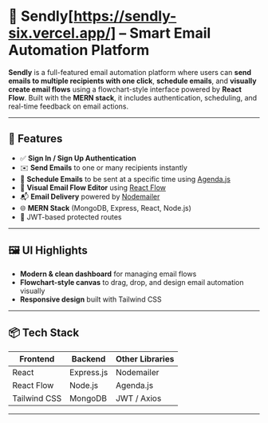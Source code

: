 # 📧 Sendly[https://sendly-six.vercel.app/] – Smart Email Automation Platform

**Sendly** is a full-featured email automation platform where users can **send emails to multiple recipients with one click**, **schedule emails**, and **visually create email flows** using a flowchart-style interface powered by **React Flow**. Built with the **MERN stack**, it includes authentication, scheduling, and real-time feedback on email actions.

---

## 🚀 Features

- ✅ **Sign In / Sign Up Authentication**
- ✉️ **Send Emails** to one or many recipients instantly
- 📅 **Schedule Emails** to be sent at a specific time using [Agenda.js](https://github.com/agenda/agenda)
- 🧠 **Visual Email Flow Editor** using [React Flow](https://reactflow.dev/)
- 📬 **Email Delivery** powered by [Nodemailer](https://nodemailer.com/)
- 🌐 **MERN Stack** (MongoDB, Express, React, Node.js)
- 🔐 JWT-based protected routes

---

## 🖼️ UI Highlights

- **Modern & clean dashboard** for managing email flows
- **Flowchart-style canvas** to drag, drop, and design email automation visually
- **Responsive design** built with Tailwind CSS

---

## 📦 Tech Stack

| Frontend  | Backend    | Other Libraries |
|-----------|------------|-----------------|
| React     | Express.js | Nodemailer      |
| React Flow | Node.js   | Agenda.js       |
| Tailwind CSS | MongoDB | JWT / Axios     |

---
